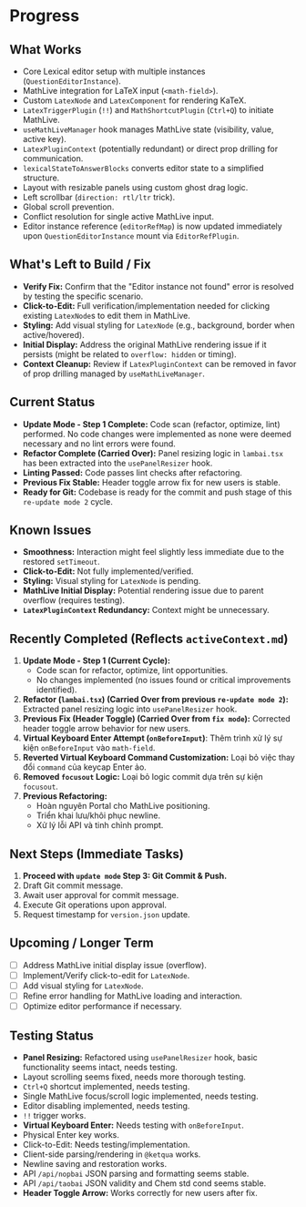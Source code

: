 # Progress

## What Works

- Core Lexical editor setup with multiple instances (`QuestionEditorInstance`).
- MathLive integration for LaTeX input (`<math-field>`).
- Custom `LatexNode` and `LatexComponent` for rendering KaTeX.
- `LatexTriggerPlugin` (`!!`) and `MathShortcutPlugin` (`Ctrl+Q`) to initiate MathLive.
- `useMathLiveManager` hook manages MathLive state (visibility, value, active key).
- `LatexPluginContext` (potentially redundant) or direct prop drilling for communication.
- `lexicalStateToAnswerBlocks` converts editor state to a simplified structure.
- Layout with resizable panels using custom ghost drag logic.
- Left scrollbar (`direction: rtl/ltr` trick).
- Global scroll prevention.
- Conflict resolution for single active MathLive input.
- Editor instance reference (`editorRefMap`) is now updated immediately upon `QuestionEditorInstance` mount via `EditorRefPlugin`.

## What's Left to Build / Fix

- **Verify Fix:** Confirm that the "Editor instance not found" error is resolved by testing the specific scenario.
- **Click-to-Edit:** Full verification/implementation needed for clicking existing `LatexNode`s to edit them in MathLive.
- **Styling:** Add visual styling for `LatexNode` (e.g., background, border when active/hovered).
- **Initial Display:** Address the original MathLive rendering issue if it persists (might be related to `overflow: hidden` or timing).
- **Context Cleanup:** Review if `LatexPluginContext` can be removed in favor of prop drilling managed by `useMathLiveManager`.

## Current Status

- **Update Mode - Step 1 Complete:** Code scan (refactor, optimize, lint) performed. No code changes were implemented as none were deemed necessary and no lint errors were found.
- **Refactor Complete (Carried Over):** Panel resizing logic in `lambai.tsx` has been extracted into the `usePanelResizer` hook.
- **Linting Passed:** Code passes lint checks after refactoring.
- **Previous Fix Stable:** Header toggle arrow fix for new users is stable.
- **Ready for Git:** Codebase is ready for the commit and push stage of this `re-update mode 2` cycle.

## Known Issues

- **Smoothness:** Interaction might feel slightly less immediate due to the restored `setTimeout`.
- **Click-to-Edit:** Not fully implemented/verified.
- **Styling:** Visual styling for `LatexNode` is pending.
- **MathLive Initial Display:** Potential rendering issue due to parent overflow (requires testing).
- **`LatexPluginContext` Redundancy:** Context might be unnecessary.

## Recently Completed (Reflects `activeContext.md`)

1.  **Update Mode - Step 1 (Current Cycle):**
    - Code scan for refactor, optimize, lint opportunities.
    - No changes implemented (no issues found or critical improvements identified).
2.  **Refactor (`lambai.tsx`) (Carried Over from previous `re-update mode 2`):** Extracted panel resizing logic into `usePanelResizer` hook.
3.  **Previous Fix (Header Toggle) (Carried Over from `fix mode`):** Corrected header toggle arrow behavior for new users.
4.  **Virtual Keyboard Enter Attempt (`onBeforeInput`)**: Thêm trình xử lý sự kiện `onBeforeInput` vào `math-field`.
5.  **Reverted Virtual Keyboard Command Customization:** Loại bỏ việc thay đổi `command` của keycap Enter ảo.
6.  **Removed `focusout` Logic:** Loại bỏ logic commit dựa trên sự kiện `focusout`.
7.  **Previous Refactoring:**
    - Hoàn nguyên Portal cho MathLive positioning.
    - Triển khai lưu/khôi phục newline.
    - Xử lý lỗi API và tinh chỉnh prompt.

## Next Steps (Immediate Tasks)

1.  **Proceed with `update mode` Step 3: Git Commit & Push.**
2.  Draft Git commit message.
3.  Await user approval for commit message.
4.  Execute Git operations upon approval.
5.  Request timestamp for `version.json` update.

## Upcoming / Longer Term

- [ ] Address MathLive initial display issue (overflow).
- [ ] Implement/Verify click-to-edit for `LatexNode`.
- [ ] Add visual styling for `LatexNode`.
- [ ] Refine error handling for MathLive loading and interaction.
- [ ] Optimize editor performance if necessary.

## Testing Status

- **Panel Resizing:** Refactored using `usePanelResizer` hook, basic functionality seems intact, needs testing.
- Layout scrolling seems fixed, needs more thorough testing.
- `Ctrl+Q` shortcut implemented, needs testing.
- Single MathLive focus/scroll logic implemented, needs testing.
- Editor disabling implemented, needs testing.
- `!!` trigger works.
- **Virtual Keyboard Enter:** Needs testing with `onBeforeInput`.
- Physical Enter key works.
- Click-to-Edit: Needs testing/implementation.
- Client-side parsing/rendering in `@ketqua` works.
- Newline saving and restoration works.
- API `/api/nopbai` JSON parsing and formatting seems stable.
- API `/api/taobai` JSON validity and Chem std cond seems stable.
- **Header Toggle Arrow:** Works correctly for new users after fix.

